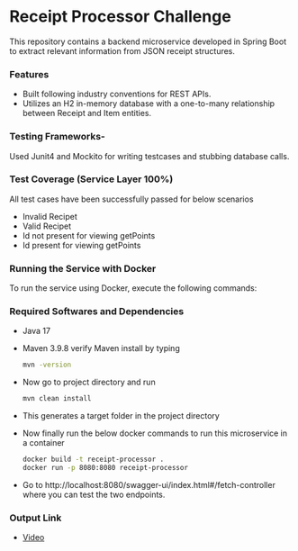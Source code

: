 # Receipt Processor Challenge

This repository contains a backend microservice developed in Spring Boot to extract relevant information from JSON receipt structures.

### Features
- Built following industry conventions for REST APIs.
- Utilizes an H2 in-memory database with a one-to-many relationship between Receipt and Item entities.

### Testing Frameworks-
  Used Junit4 and Mockito for writing testcases and stubbing database calls.
  
### Test Coverage (Service Layer 100%)
All test cases have been successfully passed for below scenarios
- Invalid Recipet
- Valid Recipet
- Id not present for viewing getPoints
- Id present for viewing getPoints

### Running the Service with Docker
To run the service using Docker, execute the following commands:

### Required Softwares and Dependencies
- Java 17
- Maven 3.9.8
  verify Maven install by typing

  ```sh
  mvn -version
- Now go to project directory and run
  
   ```sh
   mvn clean install
- This generates a target folder in the project directory
- Now finally run the below docker commands to run this microservice in a container
  
  ```sh
  docker build -t receipt-processor .
  docker run -p 8080:8080 receipt-processor
- Go to http://localhost:8080/swagger-ui/index.html#/fetch-controller where you can test the two endpoints.

### Output Link
- [Video](https://drive.google.com/file/d/1RX3B-YFEBE2WOfcHnO2AYYUOOflWkt6W/view?usp=sharing)
